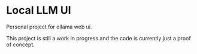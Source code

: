 # Local LLM UI

Personal project for ollama web ui.

This project is still a work in progress and the code is currently just a proof of concept.